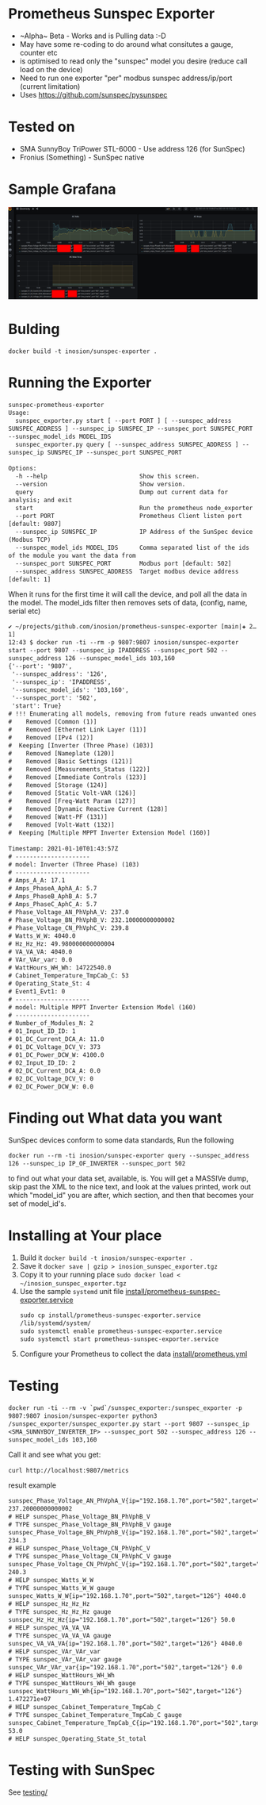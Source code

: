 # Prometheus Sunspec Exporter

- ~Alpha~ Beta - Works and is Pulling data :-D
- May have some re-coding to do around what consitutes a gauge, counter etc
- is optimised to read only the "sunspec" model you desire (reduce call load on the device)
- Need to run one exporter "per" modbus sunspec address/ip/port (current limitation)
- Uses https://github.com/sunspec/pysunspec

# Tested on
- SMA SunnyBoy TriPower STL-6000 - Use address 126 (for SunSpec)
- Fronius (Something) - SunSpec native
# Sample Grafana

![images/grafana_dash_sample_2021-01-10_13-28.png](images/grafana_dash_sample_2021-01-10_13-28.png)

# Bulding 

`docker build -t inosion/sunspec-exporter .`

# Running the Exporter

```
sunspec-prometheus-exporter
Usage:
  sunspec_exporter.py start [ --port PORT ] [ --sunspec_address SUNSPEC_ADDRESS ] --sunspec_ip SUNSPEC_IP --sunspec_port SUNSPEC_PORT --sunspec_model_ids MODEL_IDS 
  sunspec_exporter.py query [ --sunspec_address SUNSPEC_ADDRESS ] --sunspec_ip SUNSPEC_IP --sunspec_port SUNSPEC_PORT 

Options:
  -h --help                          Show this screen.
  --version                          Show version.
  query                              Dump out current data for analysis; and exit
  start                              Run the prometheus node_exporter
  --port PORT                        Prometheus Client listen port [default: 9807]
  --sunspec_ip SUNSPEC_IP            IP Address of the SunSpec device (Modbus TCP)
  --sunspec_model_ids MODEL_IDS      Comma separated list of the ids of the module you want the data from
  --sunspec_port SUNSPEC_PORT        Modbus port [default: 502]
  --sunspec_address SUNSPEC_ADDRESS  Target modbus device address [default: 1]

```

When it runs for the first time it will call the device, and poll all the data in the model. 
The model_ids filter then removes sets of data, (config, name, serial etc)

```
✔ ~/projects/github.com/inosion/prometheus-sunspec-exporter [main|✚ 2…1] 
12:43 $ docker run -ti --rm -p 9807:9807 inosion/sunspec-exporter start --port 9807 --sunspec_ip IPADDRESS --sunspec_port 502 --sunspec_address 126 --sunspec_model_ids 103,160
{'--port': '9807',
 '--sunspec_address': '126',
 '--sunspec_ip': 'IPADDRESS',
 '--sunspec_model_ids': '103,160',
 '--sunspec_port': '502',
 'start': True}
# !!! Enumerating all models, removing from future reads unwanted ones
#    Removed [Common (1)]
#    Removed [Ethernet Link Layer (11)]
#    Removed [IPv4 (12)]
#  Keeping [Inverter (Three Phase) (103)]
#    Removed [Nameplate (120)]
#    Removed [Basic Settings (121)]
#    Removed [Measurements_Status (122)]
#    Removed [Immediate Controls (123)]
#    Removed [Storage (124)]
#    Removed [Static Volt-VAR (126)]
#    Removed [Freq-Watt Param (127)]
#    Removed [Dynamic Reactive Current (128)]
#    Removed [Watt-PF (131)]
#    Removed [Volt-Watt (132)]
#  Keeping [Multiple MPPT Inverter Extension Model (160)]

Timestamp: 2021-01-10T01:43:57Z
# ---------------------
# model: Inverter (Three Phase) (103)
# ---------------------
# Amps_A_A: 17.1
# Amps_PhaseA_AphA_A: 5.7
# Amps_PhaseB_AphB_A: 5.7
# Amps_PhaseC_AphC_A: 5.7
# Phase_Voltage_AN_PhVphA_V: 237.0
# Phase_Voltage_BN_PhVphB_V: 232.10000000000002
# Phase_Voltage_CN_PhVphC_V: 239.8
# Watts_W_W: 4040.0
# Hz_Hz_Hz: 49.980000000000004
# VA_VA_VA: 4040.0
# VAr_VAr_var: 0.0
# WattHours_WH_Wh: 14722540.0
# Cabinet_Temperature_TmpCab_C: 53
# Operating_State_St: 4
# Event1_Evt1: 0
# ---------------------
# model: Multiple MPPT Inverter Extension Model (160)
# ---------------------
# Number_of_Modules_N: 2
# 01_Input_ID_ID: 1
# 01_DC_Current_DCA_A: 11.0
# 01_DC_Voltage_DCV_V: 373
# 01_DC_Power_DCW_W: 4100.0
# 02_Input_ID_ID: 2
# 02_DC_Current_DCA_A: 0.0
# 02_DC_Voltage_DCV_V: 0
# 02_DC_Power_DCW_W: 0.0
```
# Finding out What data you want

SunSpec devices conform to some data standards,
Run the following 

```
docker run --rm -ti inosion/sunspec-exporter query --sunspec_address 126 --sunspec_ip IP_OF_INVERTER --sunspec_port 502
```

to find out what your data set, available, is.
You will get a MASSIVe dump, skip past the XML to the nice text, and look at the values printed, work out which "model_id" you are after, 
which section, and then that becomes your set of model_id's.


# Installing at Your place

1. Build it `docker build -t inosion/sunspec-exporter .`
2. Save it `docker save | gzip > inosion_sunspec_exporter.tgz`
3. Copy it to your running place
    `sudo docker load < ~/inosion_sunspec_exporter.tgz`
4. Use the sample `systemd` unit file  [install/prometheus-sunspec-exporter.service](install/prometheus-sunspec-exporter.service)
     ```
     sudo cp install/prometheus-sunspec-exporter.service /lib/systemd/system/
     sudo systemctl enable prometheus-sunspec-exporter.service 
     sudo systemctl start prometheus-sunspec-exporter.service 
     ```
5. Configure your Prometheus to collect the data [install/prometheus.yml](install/prometheus.yml)
   

# Testing 

```
docker run -ti --rm -v `pwd`/sunspec_exporter:/sunspec_exporter -p 9807:9807 inosion/sunspec-exporter python3 /sunspec_exporter/sunspec_exporter.py start --port 9807 --sunspec_ip <SMA_SUNNYBOY_INVERTER_IP> --sunspec_port 502 --sunspec_address 126 --sunspec_model_ids 103,160
```

Call it and see what you get:

`curl http://localhost:9807/metrics`

result example
```
sunspec_Phase_Voltage_AN_PhVphA_V{ip="192.168.1.70",port="502",target="126"} 237.20000000000002
# HELP sunspec_Phase_Voltage_BN_PhVphB_V 
# TYPE sunspec_Phase_Voltage_BN_PhVphB_V gauge
sunspec_Phase_Voltage_BN_PhVphB_V{ip="192.168.1.70",port="502",target="126"} 234.3
# HELP sunspec_Phase_Voltage_CN_PhVphC_V 
# TYPE sunspec_Phase_Voltage_CN_PhVphC_V gauge
sunspec_Phase_Voltage_CN_PhVphC_V{ip="192.168.1.70",port="502",target="126"} 240.3
# HELP sunspec_Watts_W_W 
# TYPE sunspec_Watts_W_W gauge
sunspec_Watts_W_W{ip="192.168.1.70",port="502",target="126"} 4040.0
# HELP sunspec_Hz_Hz_Hz 
# TYPE sunspec_Hz_Hz_Hz gauge
sunspec_Hz_Hz_Hz{ip="192.168.1.70",port="502",target="126"} 50.0
# HELP sunspec_VA_VA_VA 
# TYPE sunspec_VA_VA_VA gauge
sunspec_VA_VA_VA{ip="192.168.1.70",port="502",target="126"} 4040.0
# HELP sunspec_VAr_VAr_var 
# TYPE sunspec_VAr_VAr_var gauge
sunspec_VAr_VAr_var{ip="192.168.1.70",port="502",target="126"} 0.0
# HELP sunspec_WattHours_WH_Wh 
# TYPE sunspec_WattHours_WH_Wh gauge
sunspec_WattHours_WH_Wh{ip="192.168.1.70",port="502",target="126"} 1.472271e+07
# HELP sunspec_Cabinet_Temperature_TmpCab_C 
# TYPE sunspec_Cabinet_Temperature_TmpCab_C gauge
sunspec_Cabinet_Temperature_TmpCab_C{ip="192.168.1.70",port="502",target="126"} 53.0
# HELP sunspec_Operating_State_St_total 
```

# Testing with SunSpec

See [testing/](testing/)